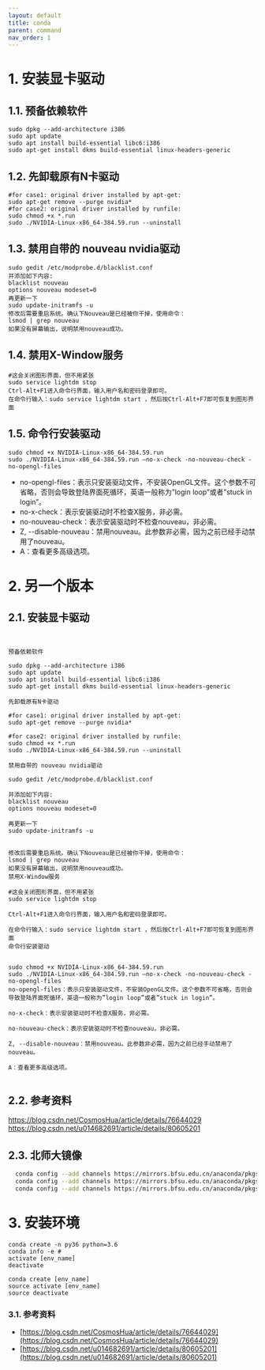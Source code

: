 ```yaml
---
layout: default
title: conda
parent: command
nav_order: 1
---
```


# 1. 安装显卡驱动

## 1.1. 预备依赖软件

```
sudo dpkg --add-architecture i386
sudo apt update
sudo apt install build-essential libc6:i386
sudo apt-get install dkms build-essential linux-headers-generic
```

## 1.2. 先卸载原有N卡驱动

```
#for case1: original driver installed by apt-get:
sudo apt-get remove --purge nvidia*
#for case2: original driver installed by runfile:
sudo chmod +x *.run
sudo ./NVIDIA-Linux-x86_64-384.59.run --uninstall
```

## 1.3. 禁用自带的 nouveau nvidia驱动

```
sudo gedit /etc/modprobe.d/blacklist.conf
并添加如下内容:
blacklist nouveau
options nouveau modeset=0
再更新一下
sudo update-initramfs -u
修改后需要重启系统。确认下Nouveau是已经被你干掉，使用命令： 
lsmod | grep nouveau
如果没有屏幕输出，说明禁用nouveau成功。
```

## 1.4. 禁用X-Window服务

```
#这会关闭图形界面，但不用紧张
sudo service lightdm stop 
Ctrl-Alt+F1进入命令行界面，输入用户名和密码登录即可。
在命令行输入：sudo service lightdm start ，然后按Ctrl-Alt+F7即可恢复到图形界面
```

## 1.5. 命令行安装驱动

```
sudo chmod +x NVIDIA-Linux-x86_64-384.59.run
sudo ./NVIDIA-Linux-x86_64-384.59.run –no-x-check -no-nouveau-check -no-opengl-files
```

- no-opengl-files：表示只安装驱动文件，不安装OpenGL文件。这个参数不可省略，否则会导致登陆界面死循环，英语一般称为”login
  loop”或者”stuck in login”。
- no-x-check：表示安装驱动时不检查X服务，非必需。
- no-nouveau-check：表示安装驱动时不检查nouveau，非必需。
- Z, --disable-nouveau：禁用nouveau。此参数非必需，因为之前已经手动禁用了nouveau。
- A：查看更多高级选项。

# 2. 另一个版本

## 2.1. 安装显卡驱动

```text


预备依赖软件

sudo dpkg --add-architecture i386
sudo apt update
sudo apt install build-essential libc6:i386
sudo apt-get install dkms build-essential linux-headers-generic

先卸载原有N卡驱动

#for case1: original driver installed by apt-get:
sudo apt-get remove --purge nvidia*

#for case2: original driver installed by runfile:
sudo chmod +x *.run
sudo ./NVIDIA-Linux-x86_64-384.59.run --uninstall

禁用自带的 nouveau nvidia驱动

sudo gedit /etc/modprobe.d/blacklist.conf

并添加如下内容:
blacklist nouveau
options nouveau modeset=0

再更新一下
sudo update-initramfs -u


修改后需要重启系统。确认下Nouveau是已经被你干掉，使用命令： 
lsmod | grep nouveau
如果没有屏幕输出，说明禁用nouveau成功。
禁用X-Window服务

#这会关闭图形界面，但不用紧张
sudo service lightdm stop 

Ctrl-Alt+F1进入命令行界面，输入用户名和密码登录即可。

在命令行输入：sudo service lightdm start ，然后按Ctrl-Alt+F7即可恢复到图形界面
命令行安装驱动


sudo chmod +x NVIDIA-Linux-x86_64-384.59.run
sudo ./NVIDIA-Linux-x86_64-384.59.run –no-x-check -no-nouveau-check -no-opengl-files
no-opengl-files：表示只安装驱动文件，不安装OpenGL文件。这个参数不可省略，否则会导致登陆界面死循环，英语一般称为”login loop”或者”stuck in login”。

no-x-check：表示安装驱动时不检查X服务，非必需。

no-nouveau-check：表示安装驱动时不检查nouveau，非必需。

Z, --disable-nouveau：禁用nouveau。此参数非必需，因为之前已经手动禁用了nouveau。

A：查看更多高级选项。


```

## 2.2. 参考资料

https://blog.csdn.net/CosmosHua/article/details/76644029
https://blog.csdn.net/u014682691/article/details/80605201

## 2.3. 北师大镜像

```bash
  conda config --add channels https://mirrors.bfsu.edu.cn/anaconda/pkgs/main
  conda config --add channels https://mirrors.bfsu.edu.cn/anaconda/pkgs/r
  conda config --add channels https://mirrors.bfsu.edu.cn/anaconda/pkgs/msys2
```

# 3. 安装环境

```shell
conda create -n py36 python=3.6
conda info -e #
activate [env_name]
deactivate

conda create [env_name]
source activate [env_name]
source deactivate
```

### 3.1. 参考资料

- [https://blog.csdn.net/CosmosHua/article/details/76644029](https://blog.csdn.net/CosmosHua/article/details/76644029)
- [https://blog.csdn.net/u014682691/article/details/80605201](https://blog.csdn.net/u014682691/article/details/80605201)